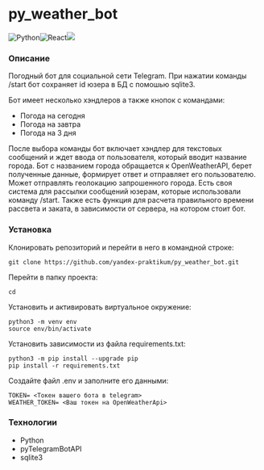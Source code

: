# py_weather_bot

![Python](https://img.shields.io/badge/Python_3.7-14354C?style=for-the-badge&logo=python&logoColor=white)![React](https://img.shields.io/badge/pytelegrambotapi_4.6.1-2CA5E0?style=for-the-badge&logo=telegram&logoColor=white)![](https://img.shields.io/badge/SQLite-%23092E20?style=for-the-badge&logo=sqlite&logoColor=white)

### Описание
Погодный бот для социальной сети Telegram.
При нажатии команды /start бот сохраняет id юзера в БД с помошью sqlite3.

Бот имеет несколько хэндлеров а также кнопок с командами:
- Погода на сегодня
- Погода на завтра
- Погода на 3 дня

После выбора команды бот включает хэндлер для текстовых сообщений и ждет ввода от пользователя, который вводит название города. 
Бот с названием города обращается к OpenWeatherAPI, берет полученные данные, формирует ответ и отправляет его пользователю. Может отправлять геолокацию запрошенного города.
Есть своя система для рассылки сообщений юзерам, которые использовали команду /start.
Также есть функция для расчета правильного времени рассвета и заката, в зависимости от сервера, на котором стоит бот. 
### Установка
Клонировать репозиторий и перейти в него в командной строке:
```
git clone https://github.com/yandex-praktikum/py_weather_bot.git
```
Перейти в папку проекта:
``` 
cd
```
Установить и активировать виртуальное окружение:
``` 
python3 -m venv env
source env/bin/activate
```
Установить зависимости из файла requirements.txt:
```
python3 -m pip install --upgrade pip
pip install -r requirements.txt
``` 
Создайте файл .env и заполните его данными:
```
TOKEN= <Токен вашего бота в telegram>
WEATHER_TOKEN= <Ваш токен на OpenWeatherApi>
```
### Технологии
- Python
- pyTelegramBotAPI
- sqlite3
